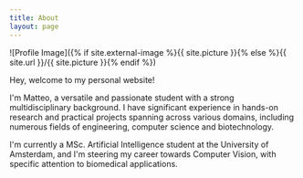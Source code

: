 ```yaml
---
title: About
layout: page
---
```

![Profile Image]({% if site.external-image %}{{ site.picture }}{% else %}{{ site.url }}/{{ site.picture }}{% endif %})

<p>Hey, welcome to my personal website!</p>

<p> I'm Matteo, a versatile and passionate student with a strong multidisciplinary background. I have significant experience in hands-on research and practical projects spanning across various domains, including numerous fields of engineering, computer science and biotechnology.</p>

<p>I'm currently a MSc. Artificial Intelligence student at the University of Amsterdam, and I'm steering my career towards Computer Vision, with specific attention to biomedical applications.</p>